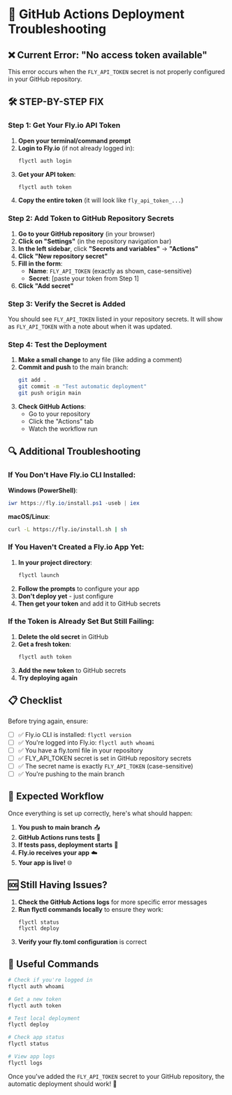 # 🔧 GitHub Actions Deployment Troubleshooting

## ❌ Current Error: "No access token available"

This error occurs when the `FLY_API_TOKEN` secret is not properly configured in your GitHub repository.

## 🛠️ **STEP-BY-STEP FIX**

### Step 1: Get Your Fly.io API Token

1. **Open your terminal/command prompt**
2. **Login to Fly.io** (if not already logged in):
   ```bash
   flyctl auth login
   ```
3. **Get your API token**:
   ```bash
   flyctl auth token
   ```
4. **Copy the entire token** (it will look like `fly_api_token_...`)

### Step 2: Add Token to GitHub Repository Secrets

1. **Go to your GitHub repository** (in your browser)
2. **Click on "Settings"** (in the repository navigation bar)
3. **In the left sidebar**, click **"Secrets and variables"** → **"Actions"**
4. **Click "New repository secret"**
5. **Fill in the form**:
   - **Name**: `FLY_API_TOKEN` (exactly as shown, case-sensitive)
   - **Secret**: [paste your token from Step 1]
6. **Click "Add secret"**

### Step 3: Verify the Secret is Added

You should see `FLY_API_TOKEN` listed in your repository secrets. It will show as `FLY_API_TOKEN` with a note about when it was updated.

### Step 4: Test the Deployment

1. **Make a small change** to any file (like adding a comment)
2. **Commit and push** to the main branch:
   ```bash
   git add .
   git commit -m "Test automatic deployment"
   git push origin main
   ```
3. **Check GitHub Actions**:
   - Go to your repository
   - Click the "Actions" tab
   - Watch the workflow run

## 🔍 **Additional Troubleshooting**

### If You Don't Have Fly.io CLI Installed:

**Windows (PowerShell)**:
```powershell
iwr https://fly.io/install.ps1 -useb | iex
```

**macOS/Linux**:
```bash
curl -L https://fly.io/install.sh | sh
```

### If You Haven't Created a Fly.io App Yet:

1. **In your project directory**:
   ```bash
   flyctl launch
   ```
2. **Follow the prompts** to configure your app
3. **Don't deploy yet** - just configure
4. **Then get your token** and add it to GitHub secrets

### If the Token is Already Set But Still Failing:

1. **Delete the old secret** in GitHub
2. **Get a fresh token**:
   ```bash
   flyctl auth token
   ```
3. **Add the new token** to GitHub secrets
4. **Try deploying again**

## 📋 **Checklist**

Before trying again, ensure:

- [ ] ✅ Fly.io CLI is installed: `flyctl version`
- [ ] ✅ You're logged into Fly.io: `flyctl auth whoami`
- [ ] ✅ You have a fly.toml file in your repository
- [ ] ✅ FLY_API_TOKEN secret is set in GitHub repository secrets
- [ ] ✅ The secret name is exactly `FLY_API_TOKEN` (case-sensitive)
- [ ] ✅ You're pushing to the main branch

## 🎯 **Expected Workflow**

Once everything is set up correctly, here's what should happen:

1. **You push to main branch** 📤
2. **GitHub Actions runs tests** 🧪
3. **If tests pass, deployment starts** 🚀
4. **Fly.io receives your app** ☁️
5. **Your app is live!** 🌐

## 🆘 **Still Having Issues?**

1. **Check the GitHub Actions logs** for more specific error messages
2. **Run flyctl commands locally** to ensure they work:
   ```bash
   flyctl status
   flyctl deploy
   ```
3. **Verify your fly.toml configuration** is correct

## 🔗 **Useful Commands**

```bash
# Check if you're logged in
flyctl auth whoami

# Get a new token
flyctl auth token

# Test local deployment
flyctl deploy

# Check app status
flyctl status

# View app logs
flyctl logs
```

Once you've added the `FLY_API_TOKEN` secret to your GitHub repository, the automatic deployment should work! 🎉
